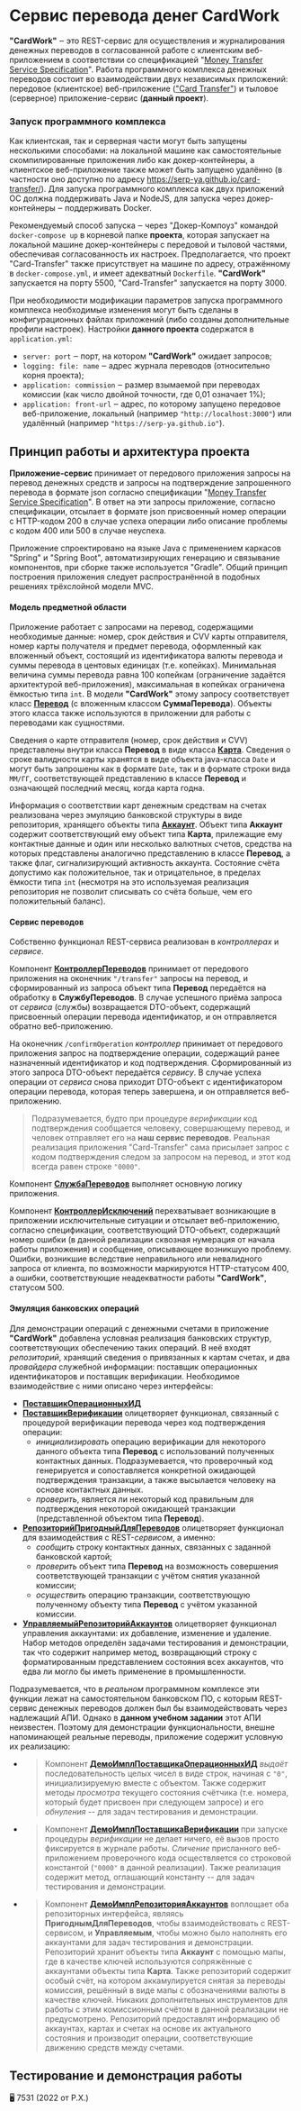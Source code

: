  # Сервис перевода денег **CardWork**
 
 
**"CardWork"** ‒ это REST-сервис для осуществления и журналирования денежных переводов в согласованной работе с клиентским веб-приложением в соответствии со спецификацией "[Money Transfer Service Specification](https://github.com/netology-code/jd-homeworks/blob/master/diploma/MoneyTransferServiceSpecification.yaml)". Работа программного комплекса денежных переводов состоит во взаимодействии двух независимых приложений: передовое (клиентское) веб-приложение (["Card Transfer"](https://github.com/serp-ya/card-transfer)) и тыловое (серверное) приложение-сервис (**данный проект**).

 ### Запуск программного комплекса
Как клиентская, так и серверная части могут быть запущены несколькими способами: на локальной машине как самостоятельные скомпилированные приложения либо как докер-контейнеры, а клиентское веб-приложение также может быть запущено удалённо (в частности оно доступно по адресу https://serp-ya.github.io/card-transfer/). Для запуска программного комплекса как двух приложений ОС должна поддерживать Java и NodeJS, для запуска через докер-контейнеры ‒ поддерживать Docker.

Рекомендуемый способ запуска ‒ через "Докер-Компоуз" командой `docker-compose up` в корневой папке **проекта**, которая запускает на локальной машине докер-контейнеры с передовой и тыловой частями, обеспечивая согласованность их настроек. Предполагается, что проект "Card-Transfer" также присутствует на машине по адресу, отражённому в `docker-compose.yml`, и имеет адекватный `Dockerfile`. **"CardWork"** запускается на порту 5500, "Card-Transfer" запускается на порту 3000.

При необходимости модификации параметров запуска программного комплекса необходимые изменения могут быть сделаны в конфигурационных файлах приложений (либо созданы дополнительные профили настроек). Настройки **данного проекта** содержатся в `application.yml`:

* `server: port` ‒ порт, на котором **"CardWork"** ожидает запросов;
* `logging: file: name` ‒ адрес журнала переводов (относительно корня проекта);
* `application: commission` ‒ размер взымаемой при переводах комиссии (как число двойной точности, где 0,01 означает 1%);
* `application: front-url` ‒ адрес, по которому запущено передовое веб-приложение, локальный (например `"http://localhost:3000"`) или удалённый (например `"https://serp-ya.github.io"`).

## Принцип работы и архитектура проекта

**Приложение-сервис** принимает от передового приложения запросы на перевод денежных средств и запросы на подтверждение запрошенного перевода в формате json согласно спецификации "[Money Transfer Service Specification](https://github.com/netology-code/jd-homeworks/blob/master/diploma/MoneyTransferServiceSpecification.yaml)". В ответ на эти запросы приложение, согласно спецификации, отсылает в формате json присвоенный номер операции с HTTP-кодом 200 в случае успеха операции либо описание проблемы с кодом 400 или 500 в случае неуспеха. 

Приложение спроектировано на языке Java с применением каркасов "Spring" и "Spring Boot", автоматизирующих генерацию и связывание компонентов, при сборке также используется "Gradle".
Общий принцип построения приложения следует распространённой в подобных решениях трёхслойной модели MVC.

#### Модель предметной области

Приложение работает с запросами на перевод, содержащими необходимые данные: номер, срок действия и CVV карты отправителя, номер карты получателя и предмет перевода, оформленный как вложенный объект, состоящий из идентификатора валюты перевода и суммы перевода в центовых единицах (т.е. копейках). Минимальная величина суммы перевода равна 100 копейкам (ограничение задаётся архитектурой веб-приложения), максимальная в копейках ограничена ёмкостью типа `int`. В модели **"CardWork"** этому запросу соответствует класс [**Перевод**](src/main/java/ru/netology/cardwork/model/Transfer.java) (с вложенным классом **СуммаПеревода**). Объекты этого класса также используются в приложении для работы с переводами как сущностями. 

Сведения о карте отправителя (номер, срок действия и CVV) представлены внутри класса **Перевод** в виде класса [**Карта**](src/main/java/ru/netology/cardwork/model/Card.java). Сведения о сроке валидности карты хранятся в виде объекта java-класса `Date` и могут быть запрошены как в формате `Date`, так и в формате строки вида `ММ/ГГ`, соответствующей представлению в классе **Перевод** и означающей последний месяц, когда карта годна. 

Информация о соответствии карт денежным средствам на счетах реализована через эмуляцию банковской структуры в виде репозитория, хранящего объекты типа [**Аккаунт**](src/main/java/ru/netology/cardwork/model/Account.java). Объект типа **Аккаунт** содержит соответствующий ему объект типа **Карта**, прилежащие ему контактные данные и один или несколько валютных счетов, средства на которых представлены аналогично представлению в классе **Перевод**, а также флаг, сигнализирующий активность аккаунта. Состояние счёта допустимо как положительное, так и отрицательное, в пределах ёмкости типа `int` (несмотря на это используемая реализация репозитория не позволит списывать со счёта больше, чем его положительный баланс).

#### Сервис переводов
Собственно функционал REST-сервиса реализован в _контроллерах_ и _сервисе_.

Компонент [**КонтроллерПереводов**](src/main/java/ru/netology/cardwork/controller/TransferController.java) принимает
от передового приложения на оконечник `"/transfer"` запросы на перевод, и сформированный из запроса объект типа **Перевод** передаётся на обработку в **СлужбуПереводов**. В случае успешного приёма запроса от _сервиса_ (службы) возвращается DTO-объект, содержащий присвоенный операции перевода идентификатор, и он отправляется обратно веб-приложению.

На оконечник `/confirmOperation` _контроллер_ принимает от передового приложения запрос на подтверждение операции, содержащий ранее назначенный идентификатор и код подтверждения. Сформированный из этого запроса DTO-объект передаётся _сервису_. В случае успеха операции от _сервиса_ снова приходит DTO-объект с идентификатором операции перевода, которая теперь завершена, и он отправляется веб-приложению.

>Подразумевается, будто при процедуре _верификации_ код подтверждения сообщается человеку, совершающему перевод, и человек отправляет его на **наш сервис переводов**. Реальная реализация приложения "Card-Transfer" сама присылает запрос с кодом подтверждения следом за запросом на перевод, и этот код всегда равен строке `"0000"`.

Компонент [**СлужбаПереводов**](src/main/java/ru/netology/cardwork/service/TransferService.java) выполняет основную логику приложения.





Компонент [**КонтроллерИсключений**](src/main/java/ru/netology/cardwork/controller/ExceptionController.java) перехватывает возникающие в приложении исключительные ситуации и отсылает веб-приложению, согласно спецификации, соответствующий DTO-объект, содержащий номер ошибки (в данной реализации сквозная нумерация от начала работы приложения) и сообщение, описывающее возникшую проблему. Ошибки, возникшие вследствие неправильного или невалидного запроса от клиента, по возможности маркируются HTTP-статусом 400, а ошибки, соответствующие неадекватности работы **"CardWork"**, статусом 500.

#### Эмуляция банковских операций

Для демонстрации операций с денежными счетами в приложение **"CardWork"** добавлена условная реализация банковских структур, соответствующих обеспечению таких операций. В неё входят _репозиторий_, хранящий сведения о привязанных к картам счетах, и два _провайдера_ служебной информации: поставщик операционных идентификаторов и поставщик верификации. Необходимое взаимодействие с ними описано через интерфейсы:
* [**ПоставщикОперационныхИД**](src/main/java/ru/netology/cardwork/providers/id/OperationIdProvider.java)
* [**ПоставщикВерификации**](src/main/java/ru/netology/cardwork/providers/verification/VerificationProvider.java) олицетворяет функционал, связанный с процедурой верификации перевода через код подтверждения операции:
  * _инициализировать_ операцию верификации для некоторого данного объекта типа **Перевод** с использований полученных контактных данных. Подразумевается, что проверочный код генерируется и сопоставляется конкретной ожидающей подтверждения транзакции, а также высылается человеку на основе контактных данных.
  * _проверить_, является ли некоторый код правильным для подтверждения некоторой ожидающей транзакции (представленной объектом типа **Перевод**).
* [**РепозиторийПригодныйДляПереводов**](src/main/java/ru/netology/cardwork/repository/TransferSuitableRepository.java) олицетворяет функционал для взаимодействия с REST-_сервисом_, а именно:
  * _сообщить_ строку контактных данных, связанных с заданной банковской картой;
  * _проверить_ объект типа **Перевод** на возможность совершения соответствующей транзакции с учётом снятия указанной комиссии;
  * _осуществить_ операцию транзакции, соответствующую полученному объекту типа **Перевод** с учётом указанной комиссии.   
* [**УправляемыйРепозиторийАккаунтов**](src/main/java/ru/netology/cardwork/repository/ManageableAccountRepository.java) олицетворяет функционал управления аккаунтами: их добавление, изменение и удаление. Набор методов определён задачами тестирования и демонстрации, так что содержит например метод, возвращающий строку с форматированным представлением состояния всех аккаунтов, что едва ли могло бы иметь применение в промышленности.

Подразумевается, что в _реальном_ программном комплексе эти функции лежат на самостоятельном банковском ПО, с которым REST-сервис денежных переводов должен был бы взаимодействовать через надлежащий АПИ. Однако в **данном учебном задании** этот АПИ неизвестен. Поэтому для демонстрации функциональности, внешне напоминающей реальные переводы, приложение содержит условную их реализацию:
* >Компонент [**ДемоИмплПоставщикаОперационныхИД**](src/main/java/ru/netology/cardwork/providers/id/OperationIdProviderDemoImpl.java) _выдаёт_ последовательность целых чисел в виде строк, начиная с `"0"`, инициализируемую вместе с объектом. Также содержит методы _просмотра_ текущего состояния счётчика (т.е. номера, который будет присвоен при следующем запросе) и его _обнуления_ -- для задач тестирования и демонстрации. 
* > Компонент [**ДемоИмплПоставщикаВерификации**](src/main/java/ru/netology/cardwork/providers/verification/VerificationProviderDemoImpl.java) при запуске процедуры _верификации_ не делает ничего, её вызов просто фиксируется в журнале работы. _Сличение_ присланного веб-приложением проверочного кода осществляется со строковой константой (`"0000"` в данной реализации). Также реализация содержит метод, оглашающий константу -- для задач тестирования и демонстрации.
* > Компонент [**ДемоИмплРепозиторияАккаунтов**](src/main/java/ru/netology/cardwork/repository/AccountRepositoryDemoImpl.java) воплощает оба репозиторных интерфейса, являясь **ПригоднымДляПереводов**, чтобы взаимодействовать с REST-сервисом, и **Управляемым**, чтобы можно было наполнять его аккаунтами для задач тестирования и демонстрации. Репозиторий хранит объекты типа **Аккаунт** с помощью мапы, где в качестве ключей используются сопряжённые с аккаунтами объекты типа **Карта**. Также репозиторий содержит особый счёт, на котором аккамулируется снятая за переводы комиссия, решённый в виде мапы с обозначениями валюты в качестве ключей. Никаких дополнительных инструментов для работы с этим комиссионным счётом в данной реализации не предусмотрено. Репозиторий предоставлят информацию об аккаунтах, картах и счетах на основе их актуального состояния и производит операции, соответствующие движению средств между счетами.

## Тестирование и демонстрация работы




🖥️ 7531 (2022 от Р.Х.)